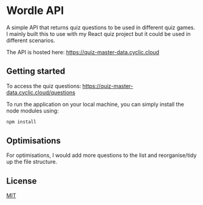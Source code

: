 # Wordle API

A simple API that returns quiz questions to be used in different quiz games. I mainly built this to use with my React quiz project but it could be used in different scenarios.

The API is hosted here: https://quiz-master-data.cyclic.cloud

## Getting started

To access the quiz questions: https://quiz-master-data.cyclic.cloud/questions

To run the application on your local machine, you can simply install the node modules using:

```bash
npm install
```

## Optimisations

For optimisations, I would add more questions to the list and reorganise/tidy up the file structure.

## License

[MIT](https://choosealicense.com/licenses/mit/)
